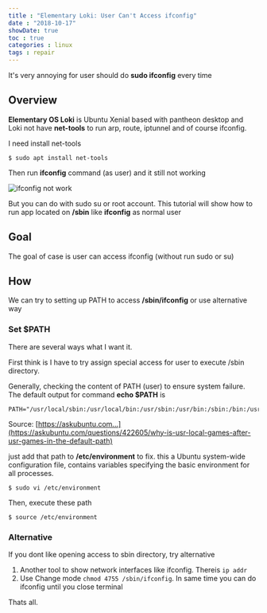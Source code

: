 ```yaml
---
title : "Elementary Loki: User Can't Access ifconfig"
date : "2018-10-17"
showDate: true
toc : true
categories : linux
tags : repair
---
```


It's very annoying for user should do **sudo ifconfig** every time

## Overview
**Elementary OS Loki** is Ubuntu Xenial based with pantheon desktop and Loki not have **net-tools** to run arp, route, iptunnel and of course ifconfig.

I need install net-tools

    $ sudo apt install net-tools

Then run **ifconfig** command (as user) and it still not working

![ifconfig not work](https://res.cloudinary.com/bimagv/image/upload/v1603375824/2018-10/17%20elementary%20os%20loki%20user%20cant%20access%20ifconfig/how-user-able-to-access-ifconfig-01_cdrq4c.png)

But you can do with sudo su or root account. This tutorial will show how to run app located on **/sbin** like **ifconfig** as normal user

## Goal
The goal of case is user can access ifconfig (without run sudo or su)

## How
We can try to setting up PATH to access **/sbin/ifconfig** or use alternative way

### Set $PATH
There are several ways what I want it. 

First think is I have to try assign special access for user to execute /sbin directory. 

Generally, checking the content of PATH (user) to ensure system failure. The default output for command **echo $PATH** is

    PATH="/usr/local/sbin:/usr/local/bin:/usr/sbin:/usr/bin:/sbin:/bin:/usr/games:/usr/local/games"

Source: [https://askubuntu.com...](https://askubuntu.com/questions/422605/why-is-usr-local-games-after-usr-games-in-the-default-path)


just add that path to **/etc/environment** to fix. this a Ubuntu system-wide configuration file, contains variables specifying the basic environment for all processes. 

    $ sudo vi /etc/environment

Then, execute these path

    $ source /etc/environment

### Alternative
If you dont like opening access to sbin directory, try alternative

1. Another tool to show network interfaces like ifconfig. Thereis ```ip addr```
2. Use Change mode ```chmod 4755 /sbin/ifconfig```. In same time you can do ifconfig until you close terminal

Thats all.
